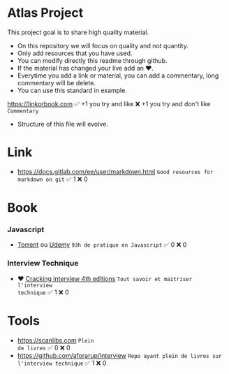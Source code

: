 # Atlas Project
This project goal is to share high quality material.
- On this repository we will focus on quality and not quantity.
- Only add resources that you have used.
- You can modify directly this readme through github.
- If the material has changed your live add an :heart:.
- Everytime you add a link or material, you can add a commentary, long commentary will be delete.
- You can use this standard in example.

https://linkorbook.com :white_check_mark: +1 you try and like :x: +1 you try and don't like
<code>Commentary</code> 

- Structure of this file will evolve.
  
# Link
* https://docs.gitlab.com/ee/user/markdown.html
<code>Good resources for markdown on git</code> :white_check_mark: 1 :x: 0

# Book
### Javascript
* [Torrent](https://scanlibs.com/complete-javascript-course-build-projects/) ou [Udemy](https://www.udemy.com/course/the-complete-javascript-course/) <code>93h de pratique en Javascript</code> :white_check_mark: 0 :x: 0
### Interview Technique
* :heart: [Cracking interview 4th editions](https://github.com/aforarup/interview/blob/master/Interview%20Books/Cracking%20the%20Coding%20Interview%204th%20edition.pdf) <code>Tout savoir et maitriser l'interview technique</code> :white_check_mark: 1 :x: 0

# Tools
* https://scanlibs.com <code>Plein de livres</code> :white_check_mark: 0 :x: 0
* https://github.com/aforarup/interview  <code>Repo ayant plein de livres sur l'interview technique</code> :white_check_mark: 1 :x: 0
